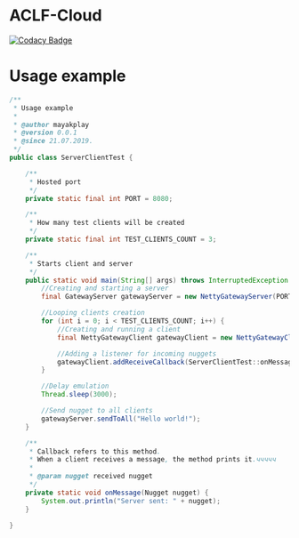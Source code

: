 # ACLF-Cloud

[![Codacy Badge](https://api.codacy.com/project/badge/Grade/977a0481d6ff437db4aef8025dd66931)](https://app.codacy.com/app/mayakplay/ACLF-Cloud?utm_source=github.com&utm_medium=referral&utm_content=mayakplay/ACLF-Cloud&utm_campaign=Badge_Grade_Dashboard)

# Usage example

```java
/**
 * Usage example
 *
 * @author mayakplay
 * @version 0.0.1
 * @since 21.07.2019.
 */
public class ServerClientTest {

    /**
     * Hosted port
     */
    private static final int PORT = 8080;

    /**
     * How many test clients will be created
     */
    private static final int TEST_CLIENTS_COUNT = 3;

    /**
     * Starts client and server
     */
    public static void main(String[] args) throws InterruptedException {
        //Creating and starting a server
        final GatewayServer gatewayServer = new NettyGatewayServer(PORT);

        //Looping clients creation
        for (int i = 0; i < TEST_CLIENTS_COUNT; i++) {
            //Creating and running a client
            final NettyGatewayClient gatewayClient = new NettyGatewayClient("127.0.0.1", PORT, "test");

            //Adding a listener for incoming nuggets
            gatewayClient.addReceiveCallback(ServerClientTest::onMessage);
        }

        //Delay emulation
        Thread.sleep(3000);

        //Send nugget to all clients
        gatewayServer.sendToAll("Hello world!");
    }

    /**
     * Callback refers to this method.
     * When a client receives a message, the method prints it.ччччч
     *
     * @param nugget received nugget
     */
    private static void onMessage(Nugget nugget) {
        System.out.println("Server sent: " + nugget);
    }

}
```

